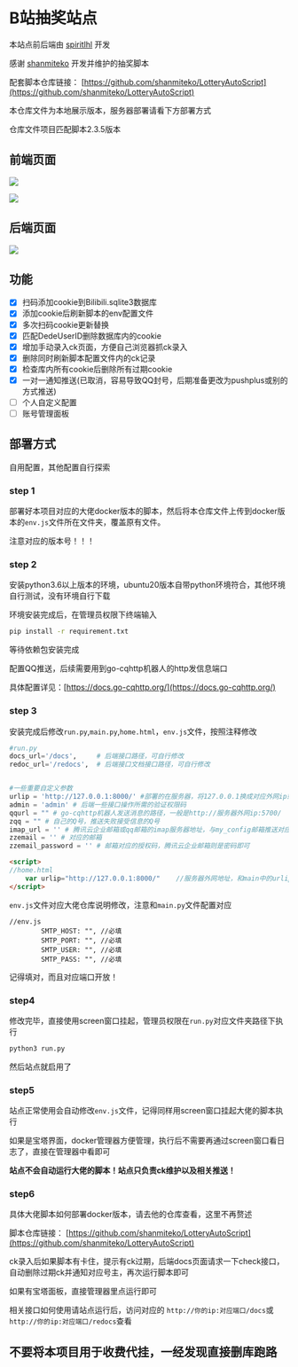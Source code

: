 # B站抽奖站点

本站点前后端由 [spiritlhl](https://github.com/spiritLHL) 开发

感谢 [shanmiteko](https://github.com/shanmiteko) 开发并维护的抽奖脚本

配套脚本仓库链接： [https://github.com/shanmiteko/LotteryAutoScript](https://github.com/shanmiteko/LotteryAutoScript)

本仓库文件为本地展示版本，服务器部署请看下方部署方式

仓库文件项目匹配脚本2.3.5版本

## 前端页面

![](https://i.loli.net/2021/10/06/RmapSE8uMd4vKIj.png)

![](https://i.loli.net/2021/10/08/LRCyVTzfGAsJr9Y.png)

## 后端页面

![](https://i.loli.net/2021/10/06/BkE7oMjYTCsZf3q.png)

## 功能

- [x] 扫码添加cookie到Bilibili.sqlite3数据库
- [x] 添加cookie后刷新脚本的env配置文件
- [x] 多次扫码cookie更新替换
- [x] 匹配DedeUserID删除数据库内的cookie
- [x] 增加手动录入ck页面，方便自己浏览器抓ck录入
- [x] 删除同时刷新脚本配置文件内的ck记录
- [x] 检查库内所有cookie后删除所有过期cookie
- [x] 一对一通知推送(已取消，容易导致QQ封号，后期准备更改为pushplus或别的方式推送)
- [ ] 个人自定义配置
- [ ] 账号管理面板

## 部署方式

自用配置，其他配置自行探索

### step 1

部署好本项目对应的大佬docker版本的脚本，然后将本仓库文件上传到docker版本的```env.js```文件所在文件夹，覆盖原有文件。

注意对应的版本号！！！

### step 2

安装python3.6以上版本的环境，ubuntu20版本自带python环境符合，其他环境自行测试，没有环境自行下载

环境安装完成后，在管理员权限下终端输入

```bash
pip install -r requirement.txt
```

等待依赖包安装完成

配置QQ推送，后续需要用到go-cqhttp机器人的http发信息端口

具体配置详见：[https://docs.go-cqhttp.org/](https://docs.go-cqhttp.org/)

### step 3

安装完成后修改```run.py```,```main.py```,```home.html```，```env.js```文件，按照注释修改

```python
#run.py
docs_url='/docs',     # 后端接口路径，可自行修改
redoc_url='/redocs',  # 后端接口文档接口路径，可自行修改
```

```python

#一些重要自定义参数
urlip = 'http://127.0.0.1:8000/' #部署的在服务器，将127.0.0.1换成对应外网ip或域名，端口记得在服务器开放，可自己改为其他端口
admin = 'admin' # 后端一些接口操作所需的验证权限码
qqurl = "" # go-cqhttp机器人发送消息的路径，一般是http://服务器外网ip:5700/
zqq = "" # 自己的Q号，推送失败接受信息的Q号
imap_url = '' # 腾讯云企业邮箱或qq邮箱的imap服务器地址，与my_config邮箱推送对应
zzemail = '' # 对应的邮箱
zzemail_password = '' # 邮箱对应的授权码，腾讯云企业邮箱则是密码即可
```

```html
<script>
//home.html
    var urlip="http://127.0.0.1:8000/"    //服务器外网地址，和main中的urlip相同
</script>
```

```env.js```文件对应大佬仓库说明修改，注意和```main.py```文件配置对应

```
//env.js
        SMTP_HOST: "", //必填
        SMTP_PORT: "", //必填
        SMTP_USER: "", //必填
        SMTP_PASS: "", //必填
```

记得填对，而且对应端口开放！

### step4 

修改完毕，直接使用screen窗口挂起，管理员权限在```run.py```对应文件夹路径下执行

```bash
python3 run.py
```

然后站点就启用了

### step5

站点正常使用会自动修改```env.js```文件，记得同样用screen窗口挂起大佬的脚本执行

如果是宝塔界面，docker管理器方便管理，执行后不需要再通过screen窗口看日志了，直接在管理器中看即可

**站点不会自动运行大佬的脚本！站点只负责ck维护以及相关推送！**

### step6

具体大佬脚本如何部署docker版本，请去他的仓库查看，这里不再赘述

脚本仓库链接： [https://github.com/shanmiteko/LotteryAutoScript](https://github.com/shanmiteko/LotteryAutoScript)

ck录入后如果脚本有卡住，提示有ck过期，后端docs页面请求一下check接口，自动删除过期ck并通知对应号主，再次运行脚本即可

如果有宝塔面板，直接管理器里点运行即可

相关接口如何使用请站点运行后，访问对应的 ```http://你的ip:对应端口/docs```或```http://你的ip:对应端口/redocs```查看

## 不要将本项目用于收费代挂，一经发现直接删库跑路
